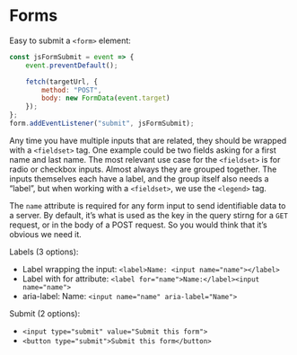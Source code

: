 # Forms

Easy to submit a `<form>` element:

```js
const jsFormSubmit = event => {
    event.preventDefault();

    fetch(targetUrl, {
        method: "POST",
        body: new FormData(event.target)
    });
};
form.addEventListener("submit", jsFormSubmit);
```

Any time you have multiple inputs that are related, they should be wrapped with a `<fieldset>` tag. One example could be two fields asking for a first name and last name. The most relevant use case for the `<fieldset>` is for radio or checkbox inputs. Almost always they are grouped together. The inputs themselves each have a label, and the group itself also needs a “label”, but when working with a `<fieldset>`, we use the `<legend>` tag.

The `name` attribute is required for any form input to send identifiable data to a server. By default, it’s what is used as the key in the query stirng for a `GET` request, or in the body of a POST request. So you would think that it’s obvious we need it.

Labels (3 options):

-   Label wrapping the input: `<label>Name: <input name="name"></label>`
-   Label with for attribute: `<label for="name">Name:</label><input name="name">`
-   aria-label: Name: `<input name="name" aria-label="Name">`

Submit (2 options):

-   `<input type="submit" value="Submit this form">`
-   `<button type="submit">Submit this form</button>`
